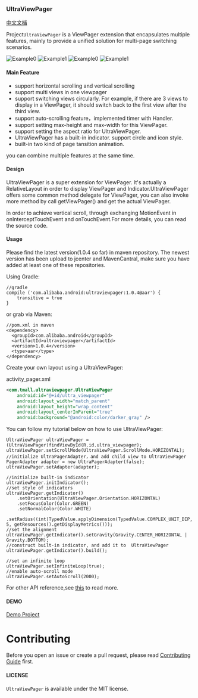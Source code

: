 ### UltraViewPager

[中文文档](README-ch.md)

Project`UltraViewPager` is a ViewPager extension that encapsulates multiple features, mainly to provide a unified solution for multi-page switching scenarios.

![Example0](pics/pics1.gif)
![Example1](pics/pics2.gif)
![Example0](pics/pics3.gif)
![Example1](pics/pics4.gif)


#### Main Feature

* support horizontal scrolling and vertical scrolling
* support multi views in one viewpager
* support switching views circularly. For example, if there are 3 views to display in a ViewPager, it should switch back to the first view after the third view.
* support auto-scrolling feature，implemented timer with Handler.
* support setting max-height and  max-width for this ViewPager.
* support setting the aspect ratio for UltraViewPager.
* UltraViewPager has a built-in indicator. support circle and icon style.
* built-in two kind of page tansition animation.

you can combine multiple features at the same time.

#### Design
UltraViewPager is a super extension for ViewPager.
It's actually a RelativeLayout in order to display ViewPager and Indicator.UltraViewPager offers some common method delegate for ViewPager, you can also invoke more method by call getViewPager() and get the actual ViewPager.

In order to achieve vertical scroll, through exchanging MotionEvent in onInterceptTouchEvent and onTouchEvent.For more details, you can read the source code.

#### Usage

Please find the latest version(1.0.4 so far) in maven repository. The newest version has been upload to jcenter and MavenCantral, make sure you have added at least one of these repositories.

Using Gradle:

```
//gradle
compile ('com.alibaba.android:ultraviewpager:1.0.4@aar') {
	transitive = true
}
```
or grab via Maven:

```
//pom.xml in maven
<dependency>
  <groupId>com.alibaba.android</groupId>
  <artifactId>ultraviewpager</artifactId>
  <version>1.0.4</version>
  <type>aar</type>
</dependency>

```

Create your own layout using a UltraViewPager:

activity_pager.xml

```xml
<com.tmall.ultraviewpager.UltraViewPager
    android:id="@+id/ultra_viewpager"
    android:layout_width="match_parent"
    android:layout_height="wrap_content"
    android:layout_centerInParent="true"
    android:background="@android:color/darker_gray" />

```

You can follow my tutorial below on how to use UltraViewPager:

```
UltraViewPager ultraViewPager = (UltraViewPager)findViewById(R.id.ultra_viewpager);
ultraViewPager.setScrollMode(UltraViewPager.ScrollMode.HORIZONTAL);
//initialize UltraPagerAdapter，and add child view to UltraViewPager
PagerAdapter adapter = new UltraPagerAdapter(false);
ultraViewPager.setAdapter(adapter);

//initialize built-in indicator
ultraViewPager.initIndicator();
//set style of indicators
ultraViewPager.getIndicator()
    .setOrientation(UltraViewPager.Orientation.HORIZONTAL)
    .setFocusColor(Color.GREEN)
    .setNormalColor(Color.WHITE)
    .setRadius((int)TypedValue.applyDimension(TypedValue.COMPLEX_UNIT_DIP, 5, getResources().getDisplayMetrics()));
//set the alignment
ultraViewPager.getIndicator().setGravity(Gravity.CENTER_HORIZONTAL | Gravity.BOTTOM);
//construct built-in indicator, and add it to  UltraViewPager
ultraViewPager.getIndicator().build();

//set an infinite loop
ultraViewPager.setInfiniteLoop(true);
//enable auto-scroll mode
ultraViewPager.setAutoScroll(2000);

```
For other API reference,see [this](ATTRIBUTES.md) to read more.

#### DEMO

[Demo Project](https://github.com/alibaba/UltraViewPager/tree/master/examples)

# Contributing

Before you open an issue or create a pull request, please read [Contributing Guide](CONTRIBUTING.md) first.

#### LICENSE
`UltraViewPager` is available under the MIT license.






